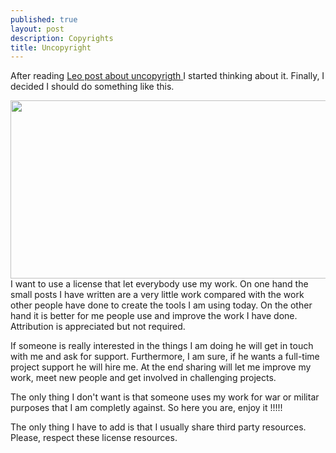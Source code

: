 ```yaml
---
published: true
layout: post
description: Copyrights
title: Uncopyright
---
```





After reading <a href="http://zenhabits.net/uncopyright/" target="_blank">Leo post about uncopyrigth </a> I started thinking about it. Finally, I decided I should do something like this.

<center><a><img class="alignnone" src="http://open.commonly.cc/bundle/img/uncopyrighted.png" alt="" width="638" height="285" /></a></center>I want to use a license that let everybody use my work. On one hand the small posts I have written are a very little work compared with the work other people have done to create the tools I am using today. On the other hand it is better for me people use and improve the work I have done. Attribution is appreciated but not required.

<!-- more -->

If someone is really interested in the things I am doing he will get in touch with me and ask for support. Furthermore, I am sure, if he wants a full-time project support he will hire me. At the end sharing will let me improve my work, meet new people and get involved in challenging projects.

The only thing I don't want is that someone uses my work for war or militar purposes that I am completly against. So here you are, enjoy it !!!!!

The only thing  I have to add is that I usually share third party resources. Please, respect these license resources.
